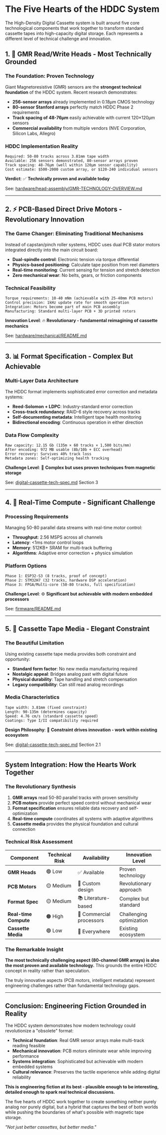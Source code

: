 # The Five Hearts of the HDDC System

The High-Density Digital Cassette system is built around five core technological components that work together to transform standard cassette tapes into high-capacity digital storage. Each represents a different level of technical challenge and innovation.

## 1. 🧲 GMR Read/Write Heads - **Most Technically Grounded**

### The Foundation: Proven Technology
Giant Magnetoresistive (GMR) sensors are the **strongest technical foundation** of the HDDC system. Recent research demonstrates:

- **256-sensor arrays** already implemented in 0.18μm CMOS technology
- **80-sensor Stanford arrays** perfectly match HDDC Phase 2 requirements  
- **Track spacing of 48-76μm** easily achievable with current 120×120μm sensors
- **Commercial availability** from multiple vendors (NVE Corporation, Silicon Labs, Allegro)

### HDDC Implementation Reality
```
Required: 50-80 tracks across 3.81mm tape width
Available: 256 sensors demonstrated, 80-sensor arrays proven
Track spacing: 48-76μm (well within 120μm sensor capability)
Cost estimate: $500-2000 custom array, or $120-240 individual sensors
```

**Verdict**: ✅ **Technically proven and available today**

See: [hardware/head-assembly/GMR-TECHNOLOGY-OVERVIEW.md](hardware/head-assembly/GMR-TECHNOLOGY-OVERVIEW.md)

---

## 2. ⚡ PCB-Based Direct Drive Motors - **Revolutionary Innovation**

### The Game Changer: Eliminating Traditional Mechanisms
Instead of capstan/pinch roller systems, HDDC uses dual PCB stator motors integrated directly into the main circuit board:

- **Dual-spindle control**: Electronic tension via torque differential
- **Physics-based positioning**: Calculate tape position from reel diameters  
- **Real-time monitoring**: Current sensing for tension and stretch detection
- **Zero mechanical wear**: No belts, gears, or friction components

### Technical Feasibility
```
Torque requirements: 10-40 mNm (achievable with 25-40mm PCB motors)
Control precision: 1kHz update rate for smooth operation
Integration: Motors become part of main PCB assembly
Manufacturing: Standard multi-layer PCB + 3D printed rotors
```

**Innovation Level**: 🔥 **Revolutionary - fundamental reimagining of cassette mechanics**

See: [hardware/mechanical/README.md](hardware/mechanical/README.md)

---

## 3. 📊 Format Specification - **Complex But Achievable**

### Multi-Layer Data Architecture
The HDDC format implements sophisticated error correction and metadata systems:

- **Reed-Solomon + LDPC**: Industry-standard error correction
- **Cross-track redundancy**: RAID-6 style recovery across tracks
- **Self-documenting metadata**: Intelligent tape health monitoring
- **Bidirectional encoding**: Continuous operation in either direction

### Data Flow Complexity
```
Raw capacity: 12.15 Gb (135m × 60 tracks × 1,500 bits/mm)
After encoding: 972 MB usable (8b/10b + ECC overhead)
Error recovery: Survives 40% track loss
Metadata zones: Self-optimizing health tracking
```

**Challenge Level**: 🔧 **Complex but uses proven techniques from magnetic storage**

See: [digital-cassette-tech-spec.md](digital-cassette-tech-spec.md) Section 3

---

## 4. 🧠 Real-Time Compute - **Significant Challenge**

### Processing Requirements
Managing 50-80 parallel data streams with real-time motor control:

- **Throughput**: 2.56 MSPS across all channels
- **Latency**: <1ms motor control loops
- **Memory**: 512KB+ SRAM for multi-track buffering
- **Algorithms**: Adaptive error correction + physics simulation

### Platform Options
```
Phase 1: ESP32-S3 (8 tracks, proof of concept)
Phase 2: STM32H7 (32 tracks, hardware DSP acceleration)  
Phase 3: FPGA/Multi-core (50-80 tracks, full specification)
```

**Challenge Level**: ⚙️ **Significant but achievable with modern embedded processors**

See: [firmware/README.md](firmware/README.md)

---

## 5. 📼 Cassette Tape Media - **Elegant Constraint**

### The Beautiful Limitation
Using existing cassette tape media provides both constraint and opportunity:

- **Standard form factor**: No new media manufacturing required
- **Nostalgic appeal**: Bridges analog past with digital future
- **Physical durability**: Tape handling and stretch compensation
- **Legacy compatibility**: Can still read analog recordings

### Media Characteristics
```
Tape width: 3.81mm (fixed constraint)
Length: 90-135m (determines capacity)
Speed: 4.76 cm/s (standard cassette speed)
Coatings: Type I/II compatibility required
```

**Design Philosophy**: 🎯 **Constraint drives innovation - work within existing ecosystem**

See: [digital-cassette-tech-spec.md](digital-cassette-tech-spec.md) Section 2.1

---

## System Integration: How the Hearts Work Together

### The Revolutionary Synthesis

1. **GMR arrays** read 50-80 parallel tracks with proven sensitivity
2. **PCB motors** provide perfect speed control without mechanical wear
3. **Format specification** ensures reliable data recovery and self-optimization  
4. **Real-time compute** coordinates all systems with adaptive algorithms
5. **Cassette media** provides the physical foundation and cultural connection

### Technical Risk Assessment

| Component | Technical Risk | Availability | Innovation Level |
|-----------|---------------|--------------|------------------|
| **GMR Heads** | 🟢 Low | ✅ Available | Proven technology |
| **PCB Motors** | 🟡 Medium | 🔄 Custom design | Revolutionary approach |
| **Format Spec** | 🟡 Medium | 📚 Literature-based | Complex but standard |
| **Real-time Compute** | 🟠 High | 🛒 Commercial processors | Challenging optimization |
| **Cassette Media** | 🟢 Low | 📼 Everywhere | Existing ecosystem |

### The Remarkable Insight

**The most technically challenging aspect (80-channel GMR arrays) is also the most proven and available technology.** This grounds the entire HDDC concept in reality rather than speculation.

The truly innovative aspects (PCB motors, intelligent metadata) represent engineering challenges rather than fundamental technology gaps.

---

## Conclusion: Engineering Fiction Grounded in Reality

The HDDC system demonstrates how modern technology could revolutionize a "obsolete" format:

- **Technical foundation**: Real GMR sensor arrays make multi-track reading feasible
- **Mechanical innovation**: PCB motors eliminate wear while improving performance  
- **Systems integration**: Sophisticated but achievable with modern embedded systems
- **Cultural relevance**: Preserves the tactile experience while adding digital reliability

**This is engineering fiction at its best - plausible enough to be interesting, detailed enough to spark real technical discussions.**

The five hearts of HDDC work together to create something neither purely analog nor purely digital, but a hybrid that captures the best of both worlds while pushing the boundaries of what's possible with magnetic tape storage.

*"Not just better cassettes, but better media."*